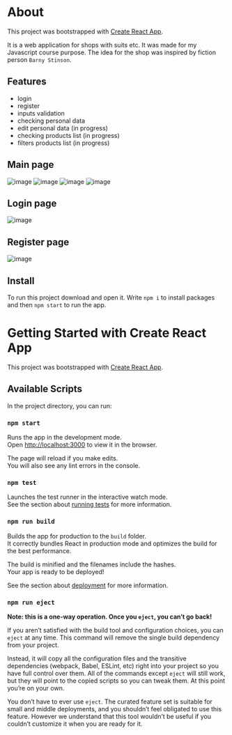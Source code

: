 # About

This project was bootstrapped with [Create React App](https://github.com/facebook/create-react-app).

It is a web application for shops with suits etc. It was made for my Javascript course purpose. The idea for the shop was inspired by fiction person `Barny Stinson`.

## Features

- login
- register
- inputs validation
- checking personal data
- edit personal data (in progress)
- checking products list (in progress)
- filters products list (in progress)

## Main page
![image](https://user-images.githubusercontent.com/50757117/145733722-4e409d01-3cae-4699-9965-b9ddce8edc14.png)
![image](https://user-images.githubusercontent.com/50757117/145902924-562ce7d6-e150-4966-94b5-c9e26e0623f2.png)
![image](https://user-images.githubusercontent.com/50757117/146457798-4c53891b-5b8a-4c1b-8071-0786a82fa660.png)
![image](https://user-images.githubusercontent.com/50757117/146457698-164e3ed0-2e92-4b7b-b29b-7a00b4a52f5a.png)

## Login page
![image](https://user-images.githubusercontent.com/50757117/145733675-4f39e102-cf35-4f9a-94c4-6c6a041d6506.png)

## Register page
![image](https://user-images.githubusercontent.com/50757117/146457925-513b54bf-621f-40b5-b05b-a876ac7375e6.png)

## Install

To run this project download and open it. Write `npm i` to install packages and then `npm start` to run the app.

# Getting Started with Create React App

This project was bootstrapped with [Create React App](https://github.com/facebook/create-react-app).

## Available Scripts

In the project directory, you can run:

### `npm start`

Runs the app in the development mode.\
Open [http://localhost:3000](http://localhost:3000) to view it in the browser.

The page will reload if you make edits.\
You will also see any lint errors in the console.

### `npm test`

Launches the test runner in the interactive watch mode.\
See the section about [running tests](https://facebook.github.io/create-react-app/docs/running-tests) for more information.

### `npm run build`

Builds the app for production to the `build` folder.\
It correctly bundles React in production mode and optimizes the build for the best performance.

The build is minified and the filenames include the hashes.\
Your app is ready to be deployed!

See the section about [deployment](https://facebook.github.io/create-react-app/docs/deployment) for more information.

### `npm run eject`

**Note: this is a one-way operation. Once you `eject`, you can’t go back!**

If you aren’t satisfied with the build tool and configuration choices, you can `eject` at any time. This command will remove the single build dependency from your project.

Instead, it will copy all the configuration files and the transitive dependencies (webpack, Babel, ESLint, etc) right into your project so you have full control over them. All of the commands except `eject` will still work, but they will point to the copied scripts so you can tweak them. At this point you’re on your own.

You don’t have to ever use `eject`. The curated feature set is suitable for small and middle deployments, and you shouldn’t feel obligated to use this feature. However we understand that this tool wouldn’t be useful if you couldn’t customize it when you are ready for it.
